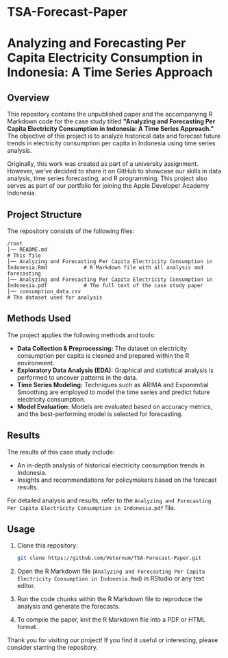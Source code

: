 # TSA-Forecast-Paper

# Analyzing and Forecasting Per Capita Electricity Consumption in Indonesia: A Time Series Approach

## Overview

This repository contains the unpublished paper and the accompanying R Markdown code for the case study titled **"Analyzing and Forecasting Per Capita Electricity Consumption in Indonesia: A Time Series Approach."** The objective of this project is to analyze historical data and forecast future trends in electricity consumption per capita in Indonesia using time series analysis.

Originally, this work was created as part of a university assignment. However, we've decided to share it on GitHub to showcase our skills in data analysis, time series forecasting, and R programming. This project also serves as part of our portfolio for joining the Apple Developer Academy Indonesia.

## Project Structure

The repository consists of the following files:

```
/root
│── README.md                                                                                # This file
│── Analyzing and Forecasting Per Capita Electricity Consumption in Indonesia.Rmd            # R Markdown file with all analysis and forecasting
│── Analyzing and Forecasting Per Capita Electricity Consumption in Indonesia.pdf            # The full text of the case study paper
│── consumption_data.csv                                                                     # The dataset used for analysis
```

## Methods Used

The project applies the following methods and tools:

- **Data Collection & Preprocessing:** The dataset on electricity consumption per capita is cleaned and prepared within the R environment.
- **Exploratory Data Analysis (EDA):** Graphical and statistical analysis is performed to uncover patterns in the data.
- **Time Series Modeling:** Techniques such as ARIMA and Exponential Smoothing are employed to model the time series and predict future electricity consumption.
- **Model Evaluation:** Models are evaluated based on accuracy metrics, and the best-performing model is selected for forecasting.

## Results

The results of this case study include:

- An in-depth analysis of historical electricity consumption trends in Indonesia.
- Insights and recommendations for policymakers based on the forecast results.

For detailed analysis and results, refer to the `Analyzing and Forecasting Per Capita Electricity Consumption in Indonesia.pdf` file.

## Usage

1. Clone this repository:

   ```bash
   git clone https://github.com/Veternum/TSA-Forecast-Paper.git
   ```

2. Open the R Markdown file (`Analyzing and Forecasting Per Capita Electricity Consumption in Indonesia.Rmd`) in RStudio or any text editor.

3. Run the code chunks within the R Markdown file to reproduce the analysis and generate the forecasts.

4. To compile the paper, knit the R Markdown file into a PDF or HTML format.

Thank you for visiting our project! If you find it useful or interesting, please consider starring the repository.
